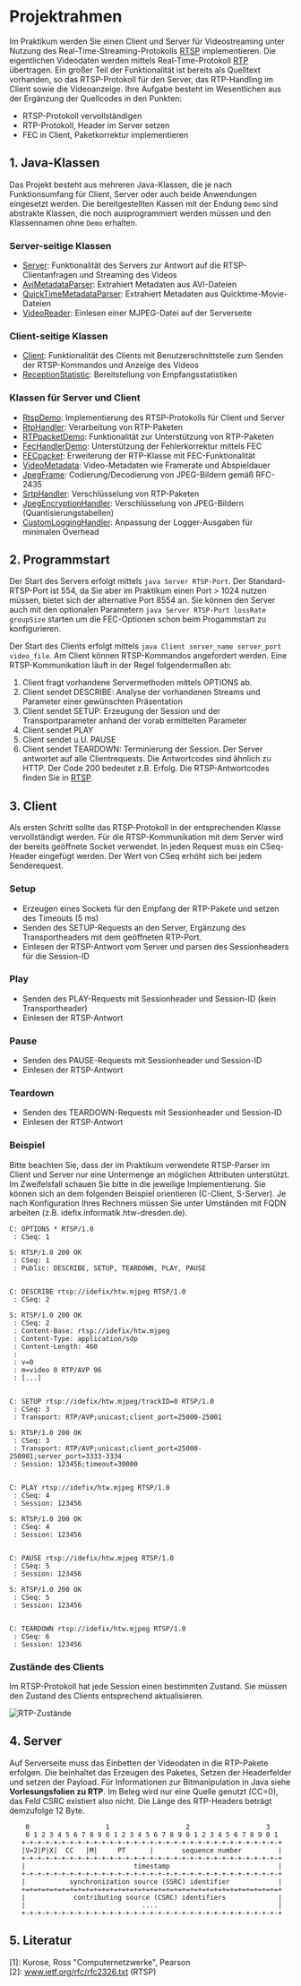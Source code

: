 # Projektrahmen
Im Praktikum werden Sie einen Client und Server für Videostreaming unter Nutzung des Real-Time-Streaming-Protokolls [RTSP](http://www.ietf.org/rfc/rfc2326.txt) implementieren. Die eigentlichen Videodaten werden mittels Real-Time-Protokoll [RTP](http://www.ietf.org/rfc/rfc3550.txt) übertragen. Ein großer Teil der Funktionalität ist bereits als Quelltext vorhanden, so das RTSP-Protokoll für den Server, das RTP-Handling im Client sowie die Videoanzeige.
Ihre Aufgabe besteht im Wesentlichen aus der Ergänzung der Quellcodes in den Punkten:
* RTSP-Protokoll vervollständigen
* RTP-Protokoll, Header im Server setzen
* FEC in Client, Paketkorrektur implementieren

## 1. Java-Klassen
Das Projekt besteht aus mehreren Java-Klassen, die je nach Funktionsumfang für Client, Server oder auch beide Anwendungen eingesetzt werden.
Die bereitgestellten Kassen mit der Endung `Demo` sind abstrakte Klassen, die noch ausprogrammiert werden müssen und den Klassennamen ohne `Demo` erhalten.

### Server-seitige Klassen
* [Server](src/Server.java): Funktionalität des Servers zur Antwort auf die RTSP-Clientanfragen und Streaming des Videos
* [AviMetadataParser](AviMetadataParser.java): Extrahiert Metadaten aus AVI-Dateien
* [QuickTimeMetadataParser](QuickTimeMetadataParser.java): Extrahiert Metadaten aus Quicktime-Movie-Dateien
* [VideoReader](src/VideoReader.java): Einlesen einer MJPEG-Datei auf der Serverseite

### Client-seitige Klassen
* [Client](src/Client.java): Funktionalität des Clients mit Benutzerschnittstelle zum Senden der RTSP-Kommandos und Anzeige des Videos
* [ReceptionStatistic](src/ReceptionStatistic.java): Bereitstellung von Empfangsstatistiken

### Klassen für Server und Client
* [RtspDemo](src/RtspDemo.java): Implementierung des RTSP-Protokolls für Client und Server
* [RtpHandler](src/RtpHandler.java): Verarbeitung von RTP-Paketen
* [RTPpacketDemo](src/RTPpacketDemo.java): Funktionalität zur Unterstützung von RTP-Paketen
* [FecHandlerDemo](src/FecHandlerDemo.java): Unterstützung der Fehlerkorrektur mittels FEC
* [FECpacket](src/FECpacket.java): Erweiterung der RTP-Klasse mit FEC-Funktionalität
* [VideoMetadata](VideoMetadata.java): Video-Metadaten wie Framerate und Abspieldauer
* [JpegFrame](src/JpegFrame): Codierung/Decodierung von JPEG-Bildern gemäß RFC-2435
* [SrtpHandler](src/SrtpHandler.java): Verschlüsselung von RTP-Paketen
* [JpegEncryptionHandler](src/JpegEncryptionHandler.java): Verschlüsselung von JPEG-Bildern (Quantisierungstabellen)
* [CustomLoggingHandler](CustomLoggingHandler.java): Anpassung der Logger-Ausgaben für minimalen Overhead


## 2. Programmstart
Der Start des Servers erfolgt mittels `java Server RTSP-Port`. Der Standard-RTSP-Port ist 554, da Sie aber im Praktikum einen Port > 1024 nutzen müssen, bietet sich der alternative Port 8554 an. 
Sie können den Server auch mit den optionalen Parametern `java Server RTSP-Port lossRate groupSize` starten um die FEC-Optionen schon beim Progammstart zu konfigurieren.

Der Start des Clients erfolgt mittels `java Client server_name server_port video_file`. Am Client können RTSP-Kommandos angefordert werden. 
Eine RTSP-Kommunikation läuft in der Regel folgendermaßen ab:  
1. Client fragt vorhandene Servermethoden mittels OPTIONS ab.
2. Client sendet DESCRIBE: Analyse der vorhandenen Streams und Parameter einer gewünschten Präsentation
3. Client sendet SETUP: Erzeugung der Session und der Transportparameter anhand der vorab ermittelten Parameter
4. Client sendet PLAY 
5. Client sendet u.U. PAUSE
6. Client sendet TEARDOWN: Terminierung der Session.
Der Server antwortet auf alle Clientrequests. Die Antwortcodes sind ähnlich zu HTTP. Der Code 200 bedeutet z.B. Erfolg. Die RTSP-Antwortcodes finden Sie in [RTSP](http://www.ietf.org/rfc/rfc2326.txt).

## 3. Client
Als ersten Schritt sollte das RTSP-Protokoll in der entsprechenden Klasse vervollständigt werden. Für die RTSP-Kommunikation mit dem Server wird der bereits geöffnete Socket verwendet. In jeden Request muss ein CSeq-Header eingefügt werden. Der Wert von CSeq erhöht sich bei jedem Senderequest.

### Setup
* Erzeugen eines Sockets für den Empfang der RTP-Pakete und setzen des Timeouts (5 ms)
* Senden des SETUP-Requests an den Server, Ergänzung des Transportheaders mit dem geöffneten RTP-Port.
* Einlesen der RTSP-Antwort vom Server und parsen des Sessionheaders für die Session-ID

### Play
* Senden des PLAY-Requests mit Sessionheader und Session-ID (kein Transportheader)
* Einlesen der RTSP-Antwort

### Pause
* Senden des PAUSE-Requests mit Sessionheader und Session-ID
* Einlesen der RTSP-Antwort

### Teardown
* Senden des TEARDOWN-Requests mit Sessionheader und Session-ID
* Einlesen der RTSP-Antwort

### Beispiel
Bitte beachten Sie, dass der im Praktikum verwendete RTSP-Parser im Client und Server nur eine Untermenge an möglichen Attributen unterstützt. Im Zweifelsfall schauen Sie bitte in die jeweilige Implementierung. 
Sie können sich an dem folgenden Beispiel orientieren (C-Client, S-Server). Je nach Konfiguration Ihres Rechners müssen Sie unter Umständen mit FQDN arbeiten (z.B. idefix.informatik.htw-dresden.de).
```
C: OPTIONS * RTSP/1.0
 : CSeq: 1

S: RTSP/1.0 200 OK
 : CSeq: 1
 : Public: DESCRIBE, SETUP, TEARDOWN, PLAY, PAUSE

 
C: DESCRIBE rtsp://idefix/htw.mjpeg RTSP/1.0
 : CSeq: 2

S: RTSP/1.0 200 OK
 : CSeq: 2
 : Content-Base: rtsp://idefix/htw.mjpeg
 : Content-Type: application/sdp
 : Content-Length: 460
 :
 : v=0 
 : m=video 0 RTP/AVP 96
 : [...]

   
C: SETUP rtsp://idefix/htw.mjpeg/trackID=0 RTSP/1.0
 : CSeq: 3
 : Transport: RTP/AVP;unicast;client_port=25000-25001

S: RTSP/1.0 200 OK
 : CSeq: 3
 : Transport: RTP/AVP;unicast;client_port=25000-250001;server_port=3333-3334
 : Session: 123456;timeout=30000

 
C: PLAY rtsp://idefix/htw.mjpeg RTSP/1.0
 : CSeq: 4
 : Session: 123456

S: RTSP/1.0 200 OK
 : CSeq: 4
 : Session: 123456

 
C: PAUSE rtsp://idefix/htw.mjpeg RTSP/1.0
 : CSeq: 5
 : Session: 123456

S: RTSP/1.0 200 OK
 : CSeq: 5
 : Session: 123456

 
C: TEARDOWN rtsp://idefix/htw.mjpeg RTSP/1.0
 : CSeq: 6
 : Session: 123456
```

### Zustände des Clients
Im RTSP-Protokoll hat jede Session einen bestimmten Zustand. Sie müssen den Zustand des Clients entsprechend aktualisieren.

![RTP-Zustände](images/rtp-state.gif)

## 4. Server
Auf Serverseite muss das Einbetten der Videodaten in die RTP-Pakete erfolgen. Die beinhaltet das Erzeugen des Paketes, Setzen der Headerfelder und setzen der Payload. Für Informationen zur Bitmanipulation in Java siehe **Vorlesungsfolien zu RTP**.
Im Beleg wird nur eine Quelle genutzt (CC=0), das Feld CSRC existiert also nicht. Die Länge des RTP-Headers beträgt demzufolge 12 Byte.

<!-- ![RTP-Header](images/rtp-header.png)   -->

```
    0                   1                   2                   3
    0 1 2 3 4 5 6 7 8 9 0 1 2 3 4 5 6 7 8 9 0 1 2 3 4 5 6 7 8 9 0 1
   +-+-+-+-+-+-+-+-+-+-+-+-+-+-+-+-+-+-+-+-+-+-+-+-+-+-+-+-+-+-+-+-+
   |V=2|P|X|  CC   |M|     PT      |       sequence number         |
   +-+-+-+-+-+-+-+-+-+-+-+-+-+-+-+-+-+-+-+-+-+-+-+-+-+-+-+-+-+-+-+-+
   |                           timestamp                           |
   +-+-+-+-+-+-+-+-+-+-+-+-+-+-+-+-+-+-+-+-+-+-+-+-+-+-+-+-+-+-+-+-+
   |           synchronization source (SSRC) identifier            |
   +=+=+=+=+=+=+=+=+=+=+=+=+=+=+=+=+=+=+=+=+=+=+=+=+=+=+=+=+=+=+=+=+
   |            contributing source (CSRC) identifiers             |
   |                             ....                              |
   +-+-+-+-+-+-+-+-+-+-+-+-+-+-+-+-+-+-+-+-+-+-+-+-+-+-+-+-+-+-+-+-+
```

## 5. Literatur

[1]: Kurose, Ross "Computernetzwerke", Pearson  
[2]: www.ietf.org/rfc/rfc2326.txt (RTSP)

